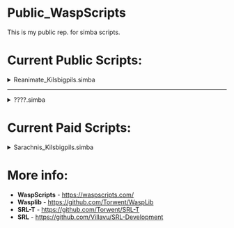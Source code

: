 # Public_WaspScripts
 This is my public rep. for simba scripts.

# Current Public Scripts:
<details>
<summary>Reanimate_Kilsbigpils.simba</summary>
 
## Requirements:
```pascal
writeln('Walking to the Summoning Spot (Experimental)');
```
</details>
<hr>
<details>
<summary>????.simba</summary>
 
## Requirements:
```pascal
????
```
</details>

# Current Paid Scripts:
<details>
<summary>Sarachnis_Kilsbigpils.simba</summary>
 
## Requirements:
```pascal
SoonTM
```
</details>

# More info:
* <b>WaspScripts</b> - https://waspscripts.com/ <br>
* <b>Wasplib</b> - https://github.com/Torwent/WaspLib <br>
* <b>SRL-T</b> - https://github.com/Torwent/SRL-T <br>
* <b>SRL</b> - https://github.com/Villavu/SRL-Development <br>

